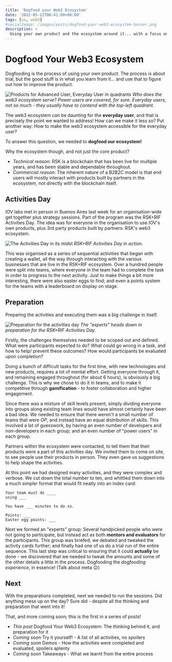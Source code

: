 ```yaml
---
title: 'Dogfood your Web3 Ecosystem'
date: '2022-05-22T06:41:00+08:00'
tags: [ux, web3]
#socialImage: /images/posts/dogfood-your-web3-ecosystem-banner.png
description: >
  Using your own product and the ecosystem around it... with a focus on web3.
---
```



# Dogfood Your Web3 Ecosystem

Dogfooding is the process of using your own product.
The process is about trial, but the good stuff is in what you learn from it...
and use that to figure out how to improve the product.

![Products for Advanced User, Everyday User in quadrants](/images/posts/dogfood-your-web3-ecosystem--advanced-user-everyday-user-quadrants.png)
*Who does the web3 ecosystem serve? Power users are covered, for sure. Everyday users, not so much - they usually have to contend with the top-left quadrant.*

The web3 ecosystem can be daunting for the **everyday user**,
and that is precisely the point we wanted to address! How can we make it less so?
Put another way: How to make the web3 ecosystem accessible for the everyday user?

To answer this question, we needed to **dogfood our ecosystem!**

Why the ecosystem though, and not just the core product?

- *Technical reason*: RSK is a blockchain that has been live for multiple years, and has been stable and dependable throughout.
- *Commercial reason*: The inherent nature of a B2B2C model is that end users will mostly interact with products built by partners in the ecosystem, not directly with the blockchain itself.

## Activities Day

IOV labs met in person in Buenos Aires last week for an organisation-wide get together plus strategy sessions. Part of the program was the RSK+RIF Activities Day. The idea was for everyone in the organisation to use IOV's own products, plus 3rd party products built by partners: RSK's web3 ecosystem.

![The Activities Day in its midst](/images/posts/dogfood-your-web3-ecosystem--midst.png)
*RSK+RIF Activities Day in action.*

This was organised as a series of sequential activities that began with creating a wallet, all the way through interacting with the various businesses that are live in the RSK+RIF ecosystem.  Over a hundred people were split into teams, where everyone in the team had to complete the task in order to progress to the next activity. Just to make things a bit more interesting, there were also easter eggs to find; and even a points system for the teams with a leaderboard on display on stage.

## Preparation

Preparing the activities and executing them was a big challenge in itself.

![Preparation for the activities day](/images/posts/dogfood-your-web3-ecosystem--preparation.png)
*The "experts" heads down in preparation for the RSK+RIF Activities Day.*

Firstly, the challenges themselves needed to be scoped out and defined. What were participants expected to do? What could go wrong in a task, and how to help/ prevent these outcomes? How would participants be evaluated upon completion?

Doing a bunch of difficult tasks for the first time, with new technologies and new products, requires a lot of mental effort. Getting everyone through it, and remaining engaged throughout (for about 6 hours), is obviously a big challenge. This is why we chose to do it in teams, and to make it competitive through **gamification** - to foster collaboration and higher engagement.

Since there was a mixture of skill levels present, simply dividing everyone into groups along existing team lines would have almost certainly have been a bad idea. We needed  to ensure that there weren't a small number of teams that were *OP*, and instead have an equal distribution of skills. This involved a lot of guesswork, by having an even number of developers and non-developers in each group; and an even number of "power users" in each group.

Partners within the ecosystem were contacted, to tell them that their products were a part of this activities day. We invited them to come on site, to see people use their products in person. They even gave us suggestions to help shape the activities.

At this point we had designed many activities, and they were complex and verbose. We cut down the total number to ten, and whittled them down into a much simpler format that would fit neatly into an index card:

```text
Your team must do ____
using ___

You have ___ minutes to do so.

Points: ___
Easter egg points: ___
```

Next we formed an "experts" group: Several handpicked people who were not going to participate, but instead act as both **mentors and evaluators** for the participants. This group was briefed; we debated and tweaked the activity cards further; and finally had one of us do a trial run of the entire sequence. This last step was critical to ensuring that it could **actually** be done - we discovered that we needed to tweak the amounts and some of the other details a little in the process. Dogfooding the *dogfooding experience*, in essence! (Talk about meta 😉)

## Next

With the preparations completed, next we needed to run the sessions. Did anything mess up on the day? Sure did - despite all the thinking and preparation that went into it!

That, and more coming soon; this is the first in a series of posts!

- *This post* Dogfood Your Web3 Ecosystem: The thinking behind it, and preparation for it
- *Coming soon* Try it yourself! - A list of all activities, no spoilers
- *Coming soon* Demos - How the activities were completed and evaluated, spoilers aplenty
- *Coming soon* Takeaways - What we learnt from the entire process
